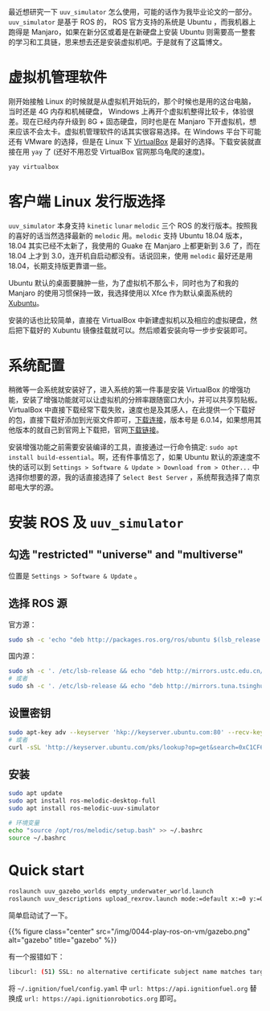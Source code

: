 最近想研究一下 `uuv_simulator` 怎么使用，可能的话作为我毕业论文的一部分。`uuv_simulator` 是基于 ROS 的， ROS 官方支持的系统是 Ubuntu ，而我机器上跑得是 Manjaro，如果在新分区或着是在新硬盘上安装 Ubuntu 则需要高一整套的学习和工具链，思来想去还是安装虚拟机吧。于是就有了这篇博文。

<!--more-->

# 虚拟机管理软件  

刚开始接触 Linux 的时候就是从虚拟机开始玩的，那个时候也是用的这台电脑，当时还是 4G 内存和机械硬盘， Windows 上再开个虚拟机整得比较卡，体验很差。现在已经内存升级到 8G + 固态硬盘，同时也是在 Manjaro 下开虚拟机，想来应该不会太卡。虚拟机管理软件的话其实很容易选择。在 Windows 平台下可能还有 VMware 的选择，但是在 Linux 下 [VirtualBox](https://www.virtualbox.org/) 是最好的选择。下载安装就直接在用 `yay` 了 (还好不用忍受 VirtualBox 官网那乌龟爬的速度)。  

``` bash
yay virtualbox
```

# 客户端 Linux 发行版选择  

`uuv_simulator` 本身支持 `kinetic` `lunar` `melodic` 三个 ROS 的发行版本。按照我的喜好的话当然选择最新的 `melodic` 用。`melodic` 支持 Ubuntu 18.04 版本，18.04 其实已经不太新了，我使用的 Guake 在 Manjaro 上都更新到 3.6 了，而在 18.04 上才到 3.0，连开机自启动都没有。话说回来，使用 `melodic` 最好还是用 18.04，长期支持版更靠谱一些。  

Ubuntu 默认的桌面要臃肿一些，为了虚拟机不那么卡，同时也为了和我的 Manjaro 的使用习惯保持一致，我选择使用以 Xfce 作为默认桌面系统的 [Xubuntu](https://xubuntu.org/)。  

安装的话也比较简单，直接在 VirtualBox 中新建虚拟机以及相应的虚拟硬盘，然后把下载好的 Xubuntu 镜像挂载就可以。然后顺着安装向导一步步安装即可。  

# 系统配置  

稍微等一会系统就安装好了，进入系统的第一件事是安装 VirtualBox 的增强功能，安装了增强功能就可以让虚拟机的分辨率跟随窗口大小，并可以共享剪贴板。VirtualBox 中直接下载经常下载失败，速度也是及其感人，在此提供一个下载好的包，直接下载好添加到光驱文件即可，[下载连接](/zip/0044-play-ros-on-vm/VBoxGuestAdditions_6.0.14.7z)，版本号是 6.0.14，如果想用其他版本的就自己到官网上下载把，官网[下载链接](https://download.virtualbox.org/virtualbox)。  

安装增强功能之前需要安装编译的工具，直接通过一行命令搞定: `sudo apt install build-essential`。啊，还有件事情忘了，如果 Ubuntu 默认的源速度不快的话可以到 `Settings > Software & Update > Download from > Other...` 中选择你想要的源，我的话直接选择了 `Select Best Server` ，系统帮我选择了南京邮电大学的源。  

# 安装 ROS 及 `uuv_simulator`  

## 勾选 "restricted" "universe" and "multiverse"  

位置是 `Settings > Software & Update` 。  

## 选择 ROS 源  

官方源：  
``` bash
sudo sh -c 'echo "deb http://packages.ros.org/ros/ubuntu $(lsb_release -sc) main" > /etc/apt/sources.list.d/ros-latest.list'
```
国内源：  
``` bash
sudo sh -c '. /etc/lsb-release && echo "deb http://mirrors.ustc.edu.cn/ros/ubuntu/ `lsb_release -cs` main" > /etc/apt/sources.list.d/ros-latest.list'
# 或者
sudo sh -c '. /etc/lsb-release && echo "deb http://mirrors.tuna.tsinghua.edu.cn/ros/ubuntu/ `lsb_release -cs` main" > /etc/apt/sources.list.d/ros-latest.list'
```

## 设置密钥  

``` bash
sudo apt-key adv --keyserver 'hkp://keyserver.ubuntu.com:80' --recv-key C1CF6E31E6BADE8868B172B4F42ED6FBAB17C654
# 或者
curl -sSL 'http://keyserver.ubuntu.com/pks/lookup?op=get&search=0xC1CF6E31E6BADE8868B172B4F42ED6FBAB17C654' | sudo apt-key add -
```

## 安装  

```bash
sudo apt update
sudo apt install ros-melodic-desktop-full
sudo apt install ros-melodic-uuv-simulator

# 环境变量
echo "source /opt/ros/melodic/setup.bash" >> ~/.bashrc
source ~/.bashrc
```

# Quick start  

```bash
roslaunch uuv_gazebo_worlds empty_underwater_world.launch
roslaunch uuv_descriptions upload_rexrov.launch mode:=default x:=0 y:=0 z:=-20 namespace:=rexrov
```

简单启动试了一下。  

{{% figure class="center" src="/img/0044-play-ros-on-vm/gazebo.png" alt="gazebo" title="gazebo" %}}

有一个报错如下：  

``` bash
libcurl: (51) SSL: no alternative certificate subject name matches target host name 'api.ignitionfuel.org'
```

将 `~/.ignition/fuel/config.yaml` 中 `url: https://api.ignitionfuel.org` 替换成 `url: https://api.ignitionrobotics.org` 即可。

